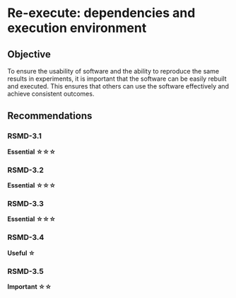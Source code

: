 # Re-execute: dependencies and execution environment

## Objective
To ensure the usability of software and the ability to reproduce the same results in experiments, it is important that the software can be easily rebuilt and executed. This ensures that others can use the software effectively and achieve consistent outcomes.


## Recommendations
### RSMD-3.1
**Essential ☆☆☆**


### RSMD-3.2
**Essential ☆☆☆**


### RSMD-3.3
**Essential ☆☆☆**


### RSMD-3.4
**Useful ☆**



### RSMD-3.5
**Important ☆☆**

